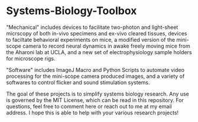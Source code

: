 # Systems-Biology-Toolbox

"Mechanical" includes devices to facilitate two-photon and light-sheet micrscopy of both in-vivo specimens and ex-vivo cleared tissues, devices to faciltate behavioral experiments on mice, a modified version of the mini-scope camera to record neural dynamics in awake freely moving mice from the Aharoni lab at UCLA, and a new set of electrophysiology sample holders for microscope rigs.

"Software" includes ImageJ Macro and Python Scripts to automate video processing for the mini-scope camera produced images, and a variety of softwares to control flicker and sound stimulation systems.

The goal of these projects is to simplify systems biology research. Any use is governed by the MIT License, which can be read in this repository. For questions, feel free to comment here or reach out to me at my email address. I hope this is able to help with your various research projects!
